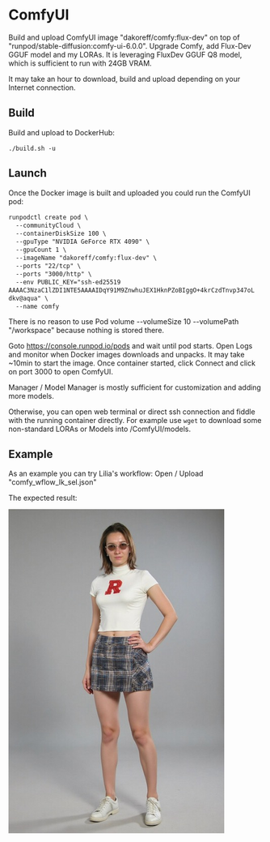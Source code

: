 # ComfyUI

Build and upload ComfyUI image "dakoreff/comfy:flux-dev" on top of "runpod/stable-diffusion:comfy-ui-6.0.0".
Upgrade Comfy, add Flux-Dev GGUF model and my LORAs.
It is leveraging FluxDev GGUF Q8 model, which is sufficient to run with 24GB VRAM.

It may take an hour to download, build and upload depending on your Internet connection.

## Build
Build and upload to DockerHub:
```
./build.sh -u
```

## Launch
Once the Docker image is built and uploaded you could run the ComfyUI pod:
```
runpodctl create pod \
  --communityCloud \
  --containerDiskSize 100 \
  --gpuType "NVIDIA GeForce RTX 4090" \
  --gpuCount 1 \
  --imageName "dakoreff/comfy:flux-dev" \
  --ports "22/tcp" \
  --ports "3000/http" \
  --env PUBLIC_KEY="ssh-ed25519 AAAAC3NzaC1lZDI1NTE5AAAAIDqY91M9ZnwhuJEX1HknPZoBIggO+4krCzdTnvp347oL dkv@aqua" \
  --name comfy
```

There is no reason to use Pod volume --volumeSize 10 --volumePath "/workspace" because nothing is stored there.

Goto https://console.runpod.io/pods and wait until pod starts. Open Logs and monitor when Docker images downloads
and unpacks. It may take ~10min to start the image. Once container started, click Connect and click on port 3000
to open ComfyUI.

Manager / Model Manager is mostly sufficient for customization and adding more models.

Otherwise, you can open web terminal or direct ssh connection and fiddle with the running container directly.
For example use `wget` to download some non-standard LORAs or Models into /ComfyUI/models.

## Example
As an example you can try Lilia's workflow: Open / Upload "comfy_wflow_lk_sel.json"

The expected result:

![Lilia Rutgers](./img/comfy_wflow_lk_example.jpeg)
